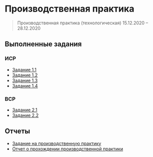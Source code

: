 # Производственная практика
> Производственная практика (технологическая) 15.12.2020 – 28.12.2020

## Выполненные задания
### ИСР
+ [Задание 1.1](https://github.com/MozartArthur/practic2/blob/main/1.1.md)
+ [Задание 1.2](https://github.com/MozartArthur/practic2/blob/main/1.2.md)
+ [Задание 1.3](https://github.com/MozartArthur/practic2/blob/main/1.3.md)
+ [Задание 1.4](https://github.com/MozartArthur/practic2/blob/main/1.4.md)
### ВСР
+ [Задание 2.1](https://github.com/MozartArthur/practic2/blob/main/2.1.md)
+ [Задание 2.2](https://github.com/MozartArthur/practic2/blob/main/2.2.md)

## Отчеты
+ [Задание на производственную практику]()
+ [Отчет о прохождении производственной практики]()
